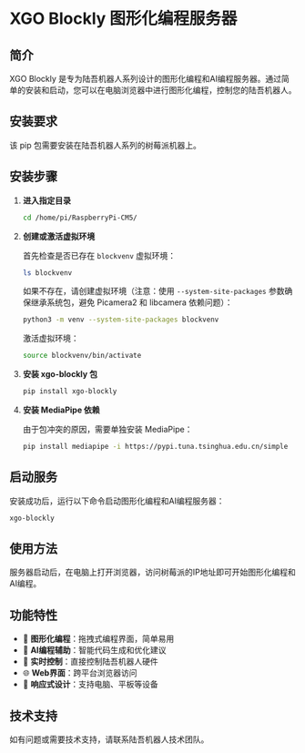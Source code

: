 # XGO Blockly 图形化编程服务器

## 简介

XGO Blockly 是专为陆吾机器人系列设计的图形化编程和AI编程服务器。通过简单的安装和启动，您可以在电脑浏览器中进行图形化编程，控制您的陆吾机器人。

## 安装要求

该 pip 包需要安装在陆吾机器人系列的树莓派机器上。

## 安装步骤

1. **进入指定目录**
   ```bash
   cd /home/pi/RaspberryPi-CM5/
   ```

2. **创建或激活虚拟环境**
   
   首先检查是否已存在 `blockvenv` 虚拟环境：
   ```bash
   ls blockvenv
   ```
   
   如果不存在，请创建虚拟环境（注意：使用 `--system-site-packages` 参数确保继承系统包，避免 Picamera2 和 libcamera 依赖问题）：
   ```bash
   python3 -m venv --system-site-packages blockvenv
   ```
   
   激活虚拟环境：
   ```bash
   source blockvenv/bin/activate
   ```

3. **安装 xgo-blockly 包**
   ```bash
   pip install xgo-blockly
   ```

4. **安装 MediaPipe 依赖**
   
   由于包冲突的原因，需要单独安装 MediaPipe：
   ```bash
   pip install mediapipe -i https://pypi.tuna.tsinghua.edu.cn/simple
   ```

## 启动服务

安装成功后，运行以下命令启动图形化编程和AI编程服务器：

```bash
xgo-blockly
```

## 使用方法

服务器启动后，在电脑上打开浏览器，访问树莓派的IP地址即可开始图形化编程和AI编程。

## 功能特性

- 🎯 **图形化编程**：拖拽式编程界面，简单易用
- 🤖 **AI编程辅助**：智能代码生成和优化建议
- 🔗 **实时控制**：直接控制陆吾机器人硬件
- 🌐 **Web界面**：跨平台浏览器访问
- 📱 **响应式设计**：支持电脑、平板等设备

## 技术支持

如有问题或需要技术支持，请联系陆吾机器人技术团队。